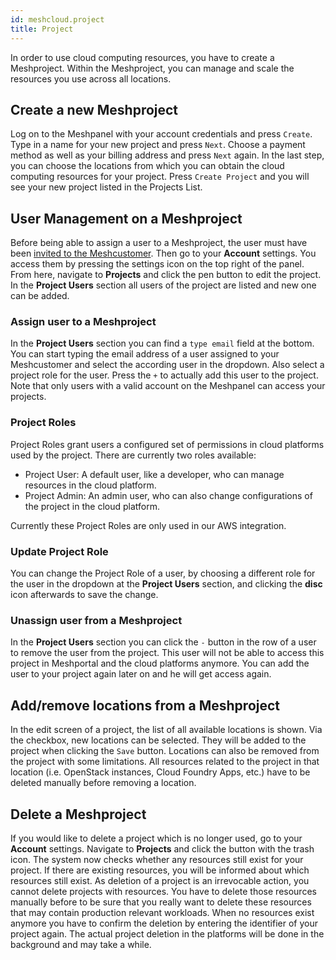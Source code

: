 ```yaml
---
id: meshcloud.project
title: Project
---
```


In order to use cloud computing resources, you have to create a Meshproject. Within the Meshproject, you can manage and scale the resources you use across all locations.

## Create a new Meshproject

Log on to the Meshpanel with your account credentials and press `Create`. Type in a name for your new project and press `Next`. Choose a payment method as well as your billing address and press `Next` again. In the last step, you can choose the locations from which you can obtain the cloud computing resources for your project. Press `Create Project` and you will see your new project listed in the Projects List.

## User Management on a Meshproject

Before being able to assign a user to a Meshproject, the user must have been [invited to the Meshcustomer](meshcloud.customer.md). Then go to your **Account** settings. You access them by pressing the settings icon on the top right of the panel. From here, navigate to **Projects** and click the pen button to edit the project. In the **Project Users** section all users of the project are listed and new one can be added.

### Assign user to a Meshproject

In the **Project Users** section you can find a `type email` field at the bottom. You can start typing the email address of a user assigned to your Meshcustomer and select the according user in the dropdown. Also select a project role for the user. Press the `+` to actually add this user to the project. Note that only users with a valid account on the Meshpanel can access your projects.

### Project Roles

Project Roles grant users a configured set of permissions in cloud platforms used by the project. There are currently two roles available:
- Project User: A default user, like a developer, who can manage resources in the cloud platform.
- Project Admin: An admin user, who can also change configurations of the project in the cloud platform.

Currently these Project Roles are only used in our AWS integration.

### Update Project Role

You can change the Project Role of a user, by choosing a different role for the user in the dropdown at the **Project Users** section, and clicking the **disc** icon afterwards to save the change.

### Unassign user from a Meshproject

In the **Project Users** section you can click the `-` button in the row of a user to remove the user from the project. This user will not be able to access this project in Meshportal and the cloud platforms anymore. You can add the user to your project again later on and he will get access again.

## Add/remove locations from a Meshproject

In the edit screen of a project, the list of all available locations is shown. Via the checkbox, new locations can be selected. They will be added to the project when clicking the `Save` button.
Locations can also be removed from the project with some limitations. All resources related to the project in that location (i.e. OpenStack instances, Cloud Foundry Apps, etc.) have to be deleted manually before removing a location.

## Delete a Meshproject

If you would like to delete a project which is no longer used, go to your **Account** settings. Navigate to **Projects** and click the button with the trash icon. The system now checks whether any resources still exist for your project. If there are existing resources, you will be informed about which resources still exist. As deletion of a project is an irrevocable action, you cannot delete projects with resources. You have to delete those resources manually before to be sure that you really want to delete these resources that may contain production relevant workloads. When no resources exist anymore you have to confirm the deletion by entering the identifier of your project again. The actual project deletion in the platforms will be done in the background and may take a while.
